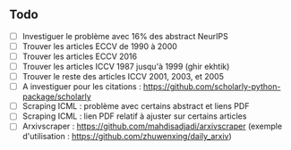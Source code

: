 ## Todo

- [ ] Investiguer le problème avec 16% des abstract NeurIPS
- [ ] Trouver les articles ECCV de 1990 à 2000
- [ ] Trouver les articles ECCV 2016
- [ ] Trouver les articles ICCV 1987 jusqu'à 1999 (ghir ekhtik)
- [ ] Trouver le reste des articles ICCV 2001, 2003, et 2005
- [ ] A investiguer pour les citations : https://github.com/scholarly-python-package/scholarly
- [ ] Scraping ICML : problème avec certains abstract et liens PDF
- [ ] Scraping ICML : lien PDF relatif à ajuster sur certains articles
- [ ] Arxivscraper : https://github.com/mahdisadjadi/arxivscraper (exemple d'utilisation : https://github.com/zhuwenxing/daily_arxiv)